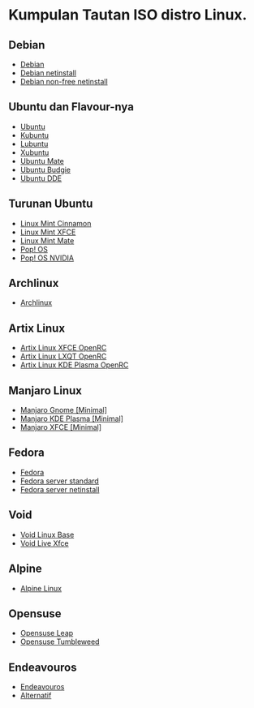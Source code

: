 # Kumpulan Tautan ISO distro Linux.

## Debian

- [Debian](https://cdimage.debian.org/debian-cd/current/amd64/iso-dvd/debian-11.5.0-amd64-DVD-1.iso)
- [Debian netinstall](https://cdimage.debian.org/debian-cd/current/amd64/iso-cd/debian-11.5.0-amd64-netinst.iso)
- [Debian non-free netinstall](https://cdimage.debian.org/cdimage/unofficial/non-free/cd-including-firmware/current/amd64/iso-cd/firmware-11.5.0-amd64-netinst.iso)

## Ubuntu dan Flavour-nya

- [Ubuntu](https://releases.ubuntu.com/22.04.1/ubuntu-22.04.1-desktop-amd64.iso)
- [Kubuntu](https://cdimage.ubuntu.com/kubuntu/releases/22.04.1/release/kubuntu-22.04.1-desktop-amd64.iso)
- [Lubuntu](https://cdimage.ubuntu.com/lubuntu/releases/22.04.1/release/lubuntu-22.04.1-desktop-amd64.iso)
- [Xubuntu](http://mirror.aarnet.edu.au/pub/xubuntu/releases/22.04/release/xubuntu-22.04.1-desktop-amd64.iso)
- [Ubuntu Mate](https://cdimage.ubuntu.com/ubuntu-mate/releases/22.04/release/ubuntu-mate-22.04.1-desktop-amd64.iso)
- [Ubuntu Budgie](https://cdimage.ubuntu.com/ubuntu-budgie/releases/22.04.1/release/ubuntu-budgie-22.04.1-desktop-amd64.iso)
- [Ubuntu DDE](https://bit.ly/ubuntudde-22-04-fosshost)

## Turunan Ubuntu

- [Linux Mint Cinnamon](https://mirrors.layeronline.com/linuxmint/stable/21/linuxmint-21-cinnamon-64bit.iso)
- [Linux Mint XFCE](https://mirrors.layeronline.com/linuxmint/stable/21/linuxmint-21-xfce-64bit.iso)
- [Linux Mint Mate](https://mirrors.layeronline.com/linuxmint/stable/21/linuxmint-21-mate-64bit.iso)
- [Pop! OS ](https://iso.pop-os.org/22.04/amd64/intel/14/pop-os_22.04_amd64_intel_14.iso)
- [Pop! OS NVIDIA](https://iso.pop-os.org/22.04/amd64/nvidia/14/pop-os_22.04_amd64_nvidia_14.iso)

## Archlinux

- [Archlinux](https://geo.mirror.pkgbuild.com/iso/2022.10.01/archlinux-2022.10.01-x86_64.iso)

## Artix Linux

- [Artix Linux XFCE OpenRC](https://download.artixlinux.org/iso/artix-xfce-openrc-20220713-x86_64.iso)
- [Artix Linux LXQT OpenRC](https://download.artixlinux.org/iso/artix-lxqt-openrc-20220713-x86_64.iso)
- [Artix Linux KDE Plasma OpenRC](https://download.artixlinux.org/iso/artix-plasma-openrc-20220713-x86_64.iso)

## Manjaro Linux

- [Manjaro Gnome [Minimal]](https://download.manjaro.org/gnome/21.3.7/manjaro-gnome-21.3.7-minimal-220816-linux515.iso)
- [Manjaro KDE Plasma [Minimal]](https://download.manjaro.org/kde/21.3.7/manjaro-kde-21.3.7-minimal-220816-linux515.iso)
- [Manjaro XFCE [Minimal]](https://download.manjaro.org/xfce/21.3.7/manjaro-xfce-21.3.7-minimal-220816-linux515.iso)

## Fedora

- [Fedora](https://download.fedoraproject.org/pub/fedora/linux/releases/36/Workstation/x86_64/iso/Fedora-Workstation-Live-x86_64-36-1.5.iso)
- [Fedora server standard](https://download.fedoraproject.org/pub/fedora/linux/releases/36/Server/x86_64/iso/Fedora-Server-dvd-x86_64-36-1.5.iso)
- [Fedora server netinstall](https://download.fedoraproject.org/pub/fedora/linux/releases/36/Server/x86_64/iso/Fedora-Server-netinst-x86_64-36-1.5.iso)

## Void

- [Void Linux Base](https://repo-default.voidlinux.org/live/current/void-live-x86_64-20210930.iso)
- [Void Live Xfce](https://repo-default.voidlinux.org/live/current/void-live-x86_64-20210930-xfce.iso)

## Alpine

- [Alpine Linux](https://dl-cdn.alpinelinux.org/alpine/v3.16/releases/x86_64/alpine-standard-3.16.2-x86_64.iso)

## Opensuse

- [Opensuse Leap](https://download.opensuse.org/distribution/leap/15.4/iso/openSUSE-Leap-15.4-DVD-x86_64-Media.iso)
- [Opensuse Tumbleweed](https://download.opensuse.org/tumbleweed/iso/openSUSE-Tumbleweed-DVD-x86_64-Current.iso)

## Endeavouros

- [Endeavouros](https://github.com/endeavouros-team/ISO/releases/download/1-EndeavourOS-ISO-releases-archive/EndeavourOS_Artemis_nova_22_9.iso)
- [Alternatif](https://mirror.freedif.org/EndeavourOS/iso/EndeavourOS_Artemis_nova_22_9.iso)
